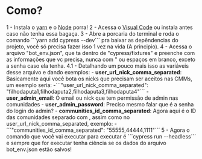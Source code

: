 # Como?
1 - Instala o [yarn](https://classic.yarnpkg.com/en/docs/install/#windows-stable) e o [Node](https://nodejs.org/en/download) porra!
2 - Acessa o [Visual Code](https://code.visualstudio.com/Download) ou instala antes caso não tenha essa bagaça.
3 - Abre a porcaria do terminal e roda o comando ´´´yarn add cypress --dev´´´ pra baixar as depêndencias do projeto, você só precisa fazer isso 1 vez na vida (A principio).
4 - Acessa o arquivo "bot_env.json", que ta dentro de "cypress/fixtures" e preenche com as informações que vc precisa, nunca com " ou espaços em branco, exceto a senha caso ela tenha.
    4.1 - Detalhando um pouco mais isso as variáveis desse arquivo e dando exemplos:
        - **user_url_nick_comma_separated**: Basicamente aqui você bota os nicks que precisam ser aceitos nas CMMs, um exemplo seria:
            -´´´"user_url_nick_comma_separated": "filhodaputa1,filhodaputa2,filhodaputa3,filhodaputa4"´´´
        - **user_admin_email**: O email ou nick que tem permissão de admin nas comunidades
        - **user_admin_password**: Preciso mesmo falar que é a senha do login do admin?
        - **communities_id_comma_separated**: Agora aqui é o ID das comunidades separado com , assim como no user_url_nick_comma_separated, exemplo:
            -´´´"communities_id_comma_separated": "55555,44444,1111"´´´
5 - Agora o comando que você vai executar para executar é ´´´cypress run --headless´´´ e sempre que for executar tenha ciência se os dados do arquivo bot_env.json estão salvos!